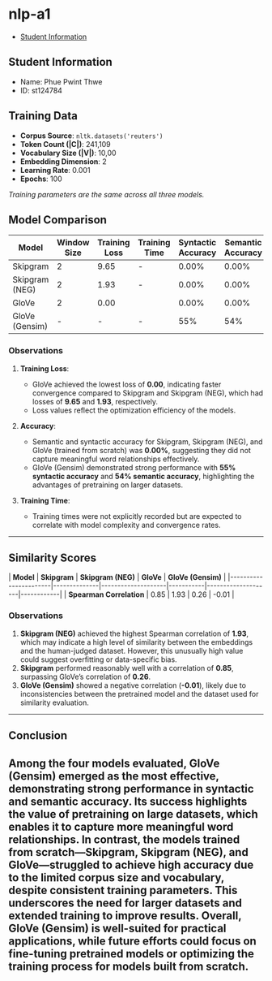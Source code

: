 # nlp-a1
- [Student Information](#student-information)
## Student Information
 - Name: Phue Pwint Thwe
 - ID: st124784
 ## Training Data

- **Corpus Source**: `nltk.datasets('reuters')`
- **Token Count (|C|)**: 241,109  
- **Vocabulary Size (|V|)**: 10,00  
- **Embedding Dimension**: 2  
- **Learning Rate**: 0.001  
- **Epochs**: 100 

*Training parameters are the same across all three models.*

## Model Comparison

| **Model**            | **Window Size** | **Training Loss** | **Training Time** | **Syntactic Accuracy** | **Semantic Accuracy** |
|-----------------------|-----------------|-------------------|-------------------|-------------------------|------------------------|
| Skipgram             | 2               | 9.65              | -     | 0.00%                  | 0.00%                 |
| Skipgram (NEG)       | 2               | 1.93              | -    | 0.00%                  | 0.00%                 |
| GloVe                | 2               | 0.00              |       | 0.00%                  | 0.00%                 |
| GloVe (Gensim)       | -               | -                 | -                 | 55%               | 54%                |

### Observations
1. **Training Loss**:
   - GloVe achieved the lowest loss of **0.00**, indicating faster convergence compared to Skipgram and Skipgram (NEG), which had losses of **9.65** and **1.93**, respectively.
   - Loss values reflect the optimization efficiency of the models.

2. **Accuracy**:
   - Semantic and syntactic accuracy for Skipgram, Skipgram (NEG), and GloVe (trained from scratch) was **0.00%**, suggesting they did not capture meaningful word relationships effectively.
   - GloVe (Gensim) demonstrated strong performance with **55% syntactic accuracy** and **54% semantic accuracy**, highlighting the advantages of pretraining on larger datasets.

3. **Training Time**:
   - Training times were not explicitly recorded but are expected to correlate with model complexity and convergence rates.

---

## Similarity Scores

| **Model**            | **Skipgram** | **Skipgram (NEG)** | **GloVe** | **GloVe (Gensim)** | 
|-----------------------|--------------|--------------------|-----------|--------------------|------------|
| **Spearman Correlation** | 0.85        | 1.93              | 0.26      | -0.01            | 

### Observations
1. **Skipgram (NEG)** achieved the highest Spearman correlation of **1.93**, which may indicate a high level of similarity between the embeddings and the human-judged dataset. However, this unusually high value could suggest overfitting or data-specific bias.
2. **Skipgram** performed reasonably well with a correlation of **0.85**, surpassing GloVe’s correlation of **0.26**.
3. **GloVe (Gensim)** showed a negative correlation (**-0.01**), likely due to inconsistencies between the pretrained model and the dataset used for similarity evaluation.

---

## Conclusion

Among the four models evaluated, **GloVe (Gensim)** emerged as the most effective, demonstrating strong performance in syntactic and semantic accuracy. Its success highlights the value of pretraining on large datasets, which enables it to capture more meaningful word relationships. In contrast, the models trained from scratch—Skipgram, Skipgram (NEG), and GloVe—struggled to achieve high accuracy due to the limited corpus size and vocabulary, despite consistent training parameters. This underscores the need for larger datasets and extended training to improve results. Overall, GloVe (Gensim) is well-suited for practical applications, while future efforts could focus on fine-tuning pretrained models or optimizing the training process for models built from scratch.
---
